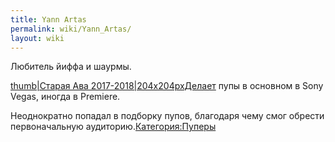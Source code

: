 ```yaml
---
title: Yann Artas
permalink: wiki/Yann_Artas/
layout: wiki
---
```


Любитель йиффа и шаурмы.

[thumb\|Старая Ава
2017-2018\|204x204pxДелает](Файл:Шаурма.jpg "wikilink") пупы в основном
в Sony Vegas, иногда в Premiere.

Неоднократно попадал в подборку пупов, благодаря чему смог обрести
первоначальную аудиторию.[Категория:Пуперы](Категория:Пуперы "wikilink")
